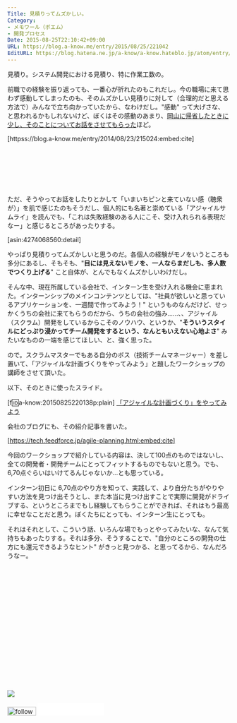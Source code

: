 ```yaml
---
Title: 見積りってムズかしい。
Category:
- メモワール（ポエム）
- 開発プロセス
Date: 2015-08-25T22:10:42+09:00
URL: https://blog.a-know.me/entry/2015/08/25/221042
EditURL: https://blog.hatena.ne.jp/a-know/a-know.hateblo.jp/atom/entry/6653458415119010935
---
```


見積り。システム開発における見積り、特に作業工数の。


前職での経験を振り返っても、一番心が折れたのもこれだし。今の職場に来て思わず感動してしまったのも、そのムズかしい見積りに対して（合理的だと思える方法で）みんなで立ち向かっていたから、なわけだし。"感動" って大げさな、と思われるかもしれないけど、ぼくはその感動のあまり、[岡山に帰省したときに少し、そのことについてお話をさせてもらった](https://blog.a-know.me/entry/2014/08/23/215024)ほど。




[httpss://blog.a-know.me/entry/2014/08/23/215024:embed:cite]




<!-- more -->


<script async src="//pagead2.googlesyndication.com/pagead/js/adsbygoogle.js"></script>
<!-- article-top -->
<ins class="adsbygoogle"
     style="display:inline-block;width:728px;height:90px"
     data-ad-client="ca-pub-3463034538369189"
     data-ad-slot="8367620130"></ins>
<script>
(adsbygoogle = window.adsbygoogle || []).push({});
</script>


ただ、そうやってお話をしたりとかして「いまいちピンと来ていない感（聴衆が）」を肌で感じたのもそうだし、個人的にも名著と崇めている「アジャイルサムライ」を読んでも、「これは失敗経験のある人にこそ、受け入れられる表現だなー」と感じるところがあったりする。




[asin:4274068560:detail]




やっぱり見積りってムズかしいと思うのだ。各個人の経験がモノをいうところも多分にあるし、そもそも、"**目には見えないモノを、一人ならまだしも、多人数でつくり上げる**" こと自体が、とんでもなくムズかしいわけだし。


そんな中、現在所属している会社で、インターン生を受け入れる機会に恵まれた。インターンシップのメインコンテンツとしては、"社員が欲しいと思っているアプリケーションを、一週間で作ってみよう！" というものなんだけど、せっかくうちの会社に来てもらうのだから、うちの会社の強み......、、アジャイル（スクラム）開発をしているからこそのノウハウ、というか、"**そういうスタイルにどっぷり浸かってチーム開発をするという、なんともいえない心地よさ**" みたいなものの一端を感じてほしい、と、強く思った。


ので。スクラムマスターでもある自分のボス（技術チームマネージャー）を差し置いて、「アジャイルな計画づくりをやってみよう」と題したワークショップの講師をさせて頂いた。

以下、そのときに使ったスライド。




[f:id:a-know:20150825220138p:plain]
[「アジャイルな計画づくり」をやってみよう](https://esa-pages.io/p/sharing/871/posts/197/08bd71d0897abd90911e-slides.html#/1)






会社のブログにも、その紹介記事を書いた。


[https://tech.feedforce.jp/agile-planning.html:embed:cite]






今回のワークショップで紹介している内容は、決して100点のものではないし、全ての開発者・開発チームにとってフィットするものでもないと思う。でも、6,70点ぐらいはいけてるんじゃないか...とも思っている。


インターン初日に 6,70点のやり方を知って、実践して、より自分たちがやりやすい方法を見つけ出そうとし、また本当に見つけ出すことで実際に開発がドライブする、というところまでもし経験してもらうことができれば、それはもう最高に幸せなことだと思う。ぼくたちにとっても、インターン生にとっても。


それはそれとして、こういう話、いろんな場でもっとやってみたいな、なんて気持ちもあったりする。それは多分、そうすることで、"自分のところの開発の仕方にも還元できるようなヒント" がきっと見つかる、と思ってるから、なんだろうなー。


<div>
<br>
<script async src="//pagead2.googlesyndication.com/pagead/js/adsbygoogle.js"></script>
<!-- article-bottom2 -->
<ins class="adsbygoogle"
     style="display:inline-block;width:300px;height:250px"
     data-ad-client="ca-pub-3463034538369189"
     data-ad-slot="5274552934"></ins>
<script>
(adsbygoogle = window.adsbygoogle || []).push({});
</script>

<a href="http://bit.ly/grass-graph" target='blank' rel="nofollow"><img src="https://cdn-ak.f.st-hatena.com/images/fotolife/a/a-know/20170405/20170405220342.png"></a>
<br>
</div>

<div>
<a href='http://cloud.feedly.com/#subscription%2Ffeed%2Fhttp%3A%2F%2Fblog.a-know.me%2Ffeed'  target='blank'><img id='feedlyFollow' src='//s3.feedly.com/img/follows/feedly-follow-rectangle-volume-small_2x.png' alt='follow us in feedly' width='65' height='20'></a>



<iframe src="//blog.hatena.ne.jp/a-know/a-know.hateblo.jp/subscribe/iframe" allowtransparency="true" frameborder="0" scrolling="no" width="150" height="28"></iframe>
</div>
